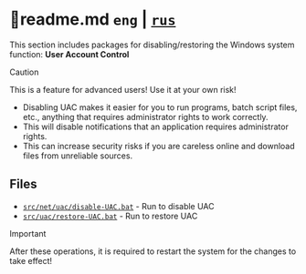 # 📕readme.md `eng` | [`rus`](https://github.com/N3M1X10/windows-batch/tree/master/src/system-policies/uac/readme-ru.md)

This section includes packages for disabling/restoring the Windows system function: **User Account Control**

>[!caution]
>This is a feature for advanced users! Use it at your own risk!

- Disabling UAC makes it easier for you to run programs, batch script files, etc., anything that requires administrator rights to work correctly.
- This will disable notifications that an application requires administrator rights.
- This can increase security risks if you are careless online and download files from unreliable sources.

## Files
- [`src/net/uac/disable-UAC.bat`](https://github.com/N3M1X10/windows-batch/tree/master/src/system-policies/uac/disable-UAC.bat) - Run to disable UAC
- [`src/uac/restore-UAC.bat`](https://github.com/N3M1X10/windows-batch/tree/master/src/system-policies/uac/restore-UAC.bat) - Run to restore UAC

>[!important]
>After these operations, it is required to restart the system for the changes to take effect!
